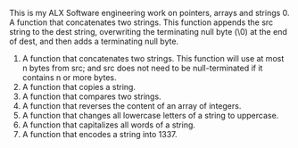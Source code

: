 This is my ALX Software engineering work on pointers, arrays and strings
0. A function that concatenates two strings. This function appends the src string to the dest string, overwriting the terminating null byte (\0) at the end of dest, and then adds a terminating null byte.
1. A  function that concatenates two strings. This function will use at most n bytes from src; and
src does not need to be null-terminated if it contains n or more bytes.
2. A function that copies a string.
3. A function that compares two strings.
4. A function that reverses the content of an array of integers.
5. A function that changes all lowercase letters of a string to uppercase.
6. A  function that capitalizes all words of a string.
7. A function that encodes a string into 1337.
